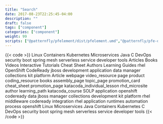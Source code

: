 ```yaml
---
title: "Search"
date: 2017-08-23T22:25:45-04:00
description: ""
draft: false
tags: ["component"]
categories: ["component"]
weight: 99
scripts: ["@patternfly/pfelement/dist/pfelement.umd","@patternfly/pfe-datetime/pfe-datetime.umd","@patternfly/pfe-tabs/dist/pfe-tabs.umd", "@rhd/dp-search/dp-search"]
---
```


{{< code >}}<dp-search-app url="https://api.developers.redhat.com/search/v1">
<dp-search-box slot="query"></dp-search-box>
<dp-search-filters title="Filter By" slot="filters">
    <dp-search-filter-group name="Topic" key="topic">
        <dp-search-filter-item group="topic" facet="rhd_taxonomy_topic" key="linux" value="linux" name="Linux">Linux</dp-search-filter-item>
        <dp-search-filter-item group="topic" facet="rhd_taxonomy_topic" key="containers" value="containers" name="Containers">Containers</dp-search-filter-item>
        <dp-search-filter-item group="topic" facet="rhd_taxonomy_topic" key="kubernetes" value="kubernetes" name="Kubernetes">Kubernetes</dp-search-filter-item>
        <dp-search-filter-item group="topic" facet="rhd_taxonomy_topic" key="microservices" value="microservices" name="Microservices">Microservices</dp-search-filter-item>
        <dp-search-filter-item group="topic" facet="rhd_taxonomy_topic" key="java" value="java" name="Java">Java</dp-search-filter-item>
        <dp-search-filter-item slot="secondary" group="topic" facet="rhd_taxonomy_topic" key="c" value="c" name="C">C</dp-search-filter-item>
        <dp-search-filter-item slot="secondary" group="topic" facet="rhd_taxonomy_topic" key="devops" value="devops" name="DevOps">DevOps</dp-search-filter-item>
        <dp-search-filter-item slot="secondary" group="topic" facet="rhd_taxonomy_topic" key="security" value="security" name="security">security</dp-search-filter-item>
        <dp-search-filter-item slot="secondary" group="topic" facet="rhd_taxonomy_topic" key="boot" value="boot" name="boot">boot</dp-search-filter-item>
        <dp-search-filter-item slot="secondary" group="topic" facet="rhd_taxonomy_topic" key="spring" value="spring" name="spring">spring</dp-search-filter-item>
        <dp-search-filter-item slot="secondary" group="topic" facet="rhd_taxonomy_topic" key="mesh" value="mesh" name="mesh">mesh</dp-search-filter-item>
        <dp-search-filter-item slot="secondary" group="topic" facet="rhd_taxonomy_topic" key="serverless" value="serverless" name="serverless">serverless</dp-search-filter-item>
        <dp-search-filter-item slot="secondary" group="topic" facet="rhd_taxonomy_topic" key="service" value="service" name="service">service</dp-search-filter-item>
        <dp-search-filter-item slot="secondary" group="topic" facet="rhd_taxonomy_topic" key="developer" value="developer" name="developer">developer</dp-search-filter-item>
        <dp-search-filter-item slot="secondary" group="topic" facet="rhd_taxonomy_topic" key="tools" value="tools" name="tools">tools</dp-search-filter-item>
    </dp-search-filter-group>
    <dp-search-filter-group name="Type" name="type">
        <!-- <dp-search-filter-item group="type" key="topic_page" value="topic_page" name="Topic">Topic</dp-search-filter-item> -->
        <dp-search-filter-item group="type" key="article" value="article,webpage,assembly_page" name="Articles">Articles</dp-search-filter-item>
        <!-- <dp-search-filter-item group="type" key="product" value="product" name="Product">Product</dp-search-filter-item> -->
        <dp-search-filter-item group="type" key="books" value="books" name="Books">Books</dp-search-filter-item>
        <dp-search-filter-item group="type" key="video_resource" value="video_resource" name="Videos">Videos</dp-search-filter-item>
        <dp-search-filter-item group="type" key="katacoda" value="katacoda_course,katacoda_individual_lesson" name="Interactive Tutorials">Interactive Tutorials</dp-search-filter-item>
        <!-- <dp-search-filter-item slot="secondary" group="type" key="katacoda_individual_lesson" value="katacoda_individual_lesson" name="Katacoda Individual Lesson">Katacoda Individual Lesson</dp-search-filter-item> -->
        <dp-search-filter-item slot="secondary" group="type" key="cheat_sheet" value="cheat_sheet" name="Cheat Sheet">Cheat Sheet</dp-search-filter-item>
        <!--<dp-search-filter-item slot="secondary" group="type" key="coding_resource" value="coding_resource" name="Coding Resource">Coding Resource</dp-search-filter-item>-->
        <!--<dp-search-filter-item slot="secondary" group="type" key="webpage" value="webpage" name="Webpage">Webpage</dp-search-filter-item>-->
        <!--<dp-search-filter-item slot="secondary" group="type" key="assembly_page" value="assembly_page" name="New Assembly Page">New Assembly Page</dp-search-filter-item>-->
        <dp-search-filter-item slot="secondary" group="type" key="author" value="author" name="Authors">Authors</dp-search-filter-item>
        <dp-search-filter-item slot="secondary" group="type" key="learning_path" value="learning_path" name="Learning Guides">Learning Guides</dp-search-filter-item>
        <!-- <dp-search-filter-item slot="secondary" group="type" key="page" value="page" name="Old Drupal Page">Old Drupal Page</dp-search-filter-item> -->
        <!-- <dp-search-filter-item group="type" key="promotion_card" value="promotion_card" name="promotion_card">Promotion_card</dp-search-filter-item> -->
        <!-- <dp-search-filter-item group="type" key="promotion_page" value="promotion_page" name="promotion_page">promotion_page</dp-search-filter-item> -->
        <!-- <dp-search-filter-item group="type" key="rhd_microsite" value="rhd_microsite" name="rhd_microsite">rhd_microsite</dp-search-filter-item> -->
        <!-- <dp-search-filter-item group="type" key="landing_page_single_offer" value="landing_page_single_offer" name="SOLP">SOLP</dp-search-filter-item> -->
    </dp-search-filter-group>
    <dp-search-filter-group name="Product" name="product">
        <dp-search-filter-item group="rhd_taxonomy_product" facet="rhd_taxonomy_product" key="rhel" value="rhel" name="rhel">rhel</dp-search-filter-item>
        <dp-search-filter-item group="rhd_taxonomy_product" facet="rhd_taxonomy_product" key="openshift" value="openshift" name="OpenShift">OpenShift</dp-search-filter-item>
        <dp-search-filter-item group="rhd_taxonomy_product" facet="rhd_taxonomy_product" key="codeready" value="codeready" name="CodeReady">CodeReady</dp-search-filter-item>
        <dp-search-filter-item group="rhd_taxonomy_product" facet="rhd_taxonomy_product" key="jboss" value="jboss" name="jboss">jboss</dp-search-filter-item>
        <dp-search-filter-item group="rhd_taxonomy_product" facet="rhd_taxonomy_product" key="development" value="development" name="development">development</dp-search-filter-item>
        <dp-search-filter-item slot="secondary" group="rhd_taxonomy_product" facet="rhd_taxonomy_product" key="application" value="application" name="application (RHOAR)">application</dp-search-filter-item>
        <dp-search-filter-item slot="secondary" group="rhd_taxonomy_product" facet="rhd_taxonomy_product" key="data" value="data" name="data">data</dp-search-filter-item>
        <dp-search-filter-item slot="secondary" group="rhd_taxonomy_product" facet="rhd_taxonomy_product" key="manager" value="manager" name="manager">manager</dp-search-filter-item>
        <dp-search-filter-item slot="secondary" group="rhd_taxonomy_product" facet="rhd_taxonomy_product" key="collections" value="collections" name="collections">collections</dp-search-filter-item>
        <dp-search-filter-item slot="secondary" group="rhd_taxonomy_product" facet="rhd_taxonomy_product" key="kit" value="kit" name="kit">kit</dp-search-filter-item>
        <dp-search-filter-item slot="secondary" group="rhd_taxonomy_product" facet="rhd_taxonomy_product" key="platform" value="platform" name="platform">platform</dp-search-filter-item>
    </dp-search-filter-group>
    <!-- <dp-search-filter-group name="Product line" key="product_line">
        <dp-search-filter-item group="product_line" facet="rhd_taxonomy_product_line" key="rhel" value="rhel" name="rhel">rhel</dp-search-filter-item>
        <dp-search-filter-item group="product_line" facet="rhd_taxonomy_product_line" key="openshift" value="openshift" name="openshift">openshift</dp-search-filter-item>
        <dp-search-filter-item group="product_line" facet="rhd_taxonomy_product_line" key="codeready" value="codeready" name="codeready">codeready</dp-search-filter-item>
        <dp-search-filter-item group="product_line" facet="rhd_taxonomy_product_line" key="middleware" value="middleware" name="middleware">middleware</dp-search-filter-item>
        <dp-search-filter-item group="product_line" facet="rhd_taxonomy_product_line" key="integration" value="integration" name="integration">integration</dp-search-filter-item>
        <dp-search-filter-item slot="secondary" group="product_line" facet="rhd_taxonomy_product_line" key="application" value="application" name="application">application</dp-search-filter-item>
        <dp-search-filter-item slot="secondary" group="product_line" facet="rhd_taxonomy_product_line" key="runtimes" value="runtimes" name="runtimes">runtimes</dp-search-filter-item>
        <dp-search-filter-item slot="secondary" group="product_line" facet="rhd_taxonomy_product_line" key="automation" value="automation" name="automation">automation</dp-search-filter-item>
        <dp-search-filter-item slot="secondary" group="product_line" facet="rhd_taxonomy_product_line" key="process" value="process" name="process">process</dp-search-filter-item>
    </dp-search-filter-group> -->
</dp-search-filters>
<dp-search-active-filters title="Active Filters:">
        <dp-search-filter-active-item group="type" key="article" value="article" name="Article">Article</dp-search-filter-active-item>
        <dp-search-filter-active-item group="type" key="webpage" value="webpage" name="webpage">webpage</dp-search-filter-active-item>
        <dp-search-filter-active-item group="type" key="video_resource" value="video_resource" name="video_resource">video_resource</dp-search-filter-active-item>
        <dp-search-filter-active-item group="type" key="page" value="page" name="page">page</dp-search-filter-active-item>
        <dp-search-filter-active-item group="type" key="product" value="product" name="product">product</dp-search-filter-active-item>
        <dp-search-filter-active-item group="type" key="coding_resource" value="coding_resource" name="coding_resource">coding_resource</dp-search-filter-active-item>
        <dp-search-filter-active-item group="type" key="books" value="books" name="books">books</dp-search-filter-active-item>
        <dp-search-filter-active-item group="type" key="assembly_page" value="assembly_page" name="assembly_page">assembly_page</dp-search-filter-active-item>
        <dp-search-filter-active-item group="type" key="topic_page" value="topic_page" name="topic_page">topic_page</dp-search-filter-active-item>
        <dp-search-filter-active-item group="type" key="promotion_card" value="promotion_card" name="promotion_card">promotion_card</dp-search-filter-active-item>
        <dp-search-filter-active-item group="type" key="cheat_sheet" value="cheat_sheet" name="cheat_sheet">cheat_sheet</dp-search-filter-active-item>
        <dp-search-filter-active-item group="type" key="promotion_page" value="promotion_page" name="promotion_page">promotion_page</dp-search-filter-active-item>
        <dp-search-filter-active-item group="type" key="katacoda_individual_lesson" value="katacoda_individual_lesson" name="katacoda_individual_lesson">katacoda_individual_lesson</dp-search-filter-active-item>
        <dp-search-filter-active-item group="type" key="rhd_microsite" value="rhd_microsite" name="rhd_microsite">rhd_microsite</dp-search-filter-active-item>
        <dp-search-filter-active-item group="type" key="author" value="author" name="author">author</dp-search-filter-active-item>
        <dp-search-filter-active-item group="type" key="learning_path" value="learning_path" name="learning_path">learning_path</dp-search-filter-active-item>
        <dp-search-filter-active-item group="type" key="katacoda_course" value="katacoda_course" name="katacoda_course">katacoda_course</dp-search-filter-active-item>
        <dp-search-filter-active-item group="type" key="landing_page_single_offer" value="landing_page_single_offer" name="SOLP">SOLP</dp-search-filter-active-item>
        <dp-search-filter-active-item group="rhd_taxonomy_product" key="application" value="application" name="application">application</dp-search-filter-active-item>
        <dp-search-filter-active-item group="rhd_taxonomy_product" key="openshift" value="openshift" name="openshift">openshift</dp-search-filter-active-item>
        <dp-search-filter-active-item group="rhd_taxonomy_product" key="codeready" value="codeready" name="codeready">codeready</dp-search-filter-active-item>
        <dp-search-filter-active-item group="rhd_taxonomy_product" key="data" value="data" name="data">data</dp-search-filter-active-item>
        <dp-search-filter-active-item group="rhd_taxonomy_product" key="jboss" value="jboss" name="jboss">jboss</dp-search-filter-active-item>
        <dp-search-filter-active-item group="rhd_taxonomy_product" key="manager" value="manager" name="manager">manager</dp-search-filter-active-item>
        <dp-search-filter-active-item group="rhd_taxonomy_product" key="collections" value="collections" name="collections">collections</dp-search-filter-active-item>
        <dp-search-filter-active-item group="rhd_taxonomy_product" key="development" value="development" name="development">development</dp-search-filter-active-item>
        <dp-search-filter-active-item group="rhd_taxonomy_product" key="kit" value="kit" name="kit">kit</dp-search-filter-active-item>
        <dp-search-filter-active-item group="rhd_taxonomy_product" key="platform" value="platform" name="platform">platform</dp-search-filter-active-item>
        <dp-search-filter-active-item group="rhd_taxonomy_product" key="rhel" value="rhel" name="rhel">rhel</dp-search-filter-active-item>
        <dp-search-filter-active-item group="product_line" key="middleware" value="middleware" name="middleware">middleware</dp-search-filter-active-item>
        <dp-search-filter-active-item group="product_line" key="codeready" value="codeready" name="codeready">codeready</dp-search-filter-active-item>
        <dp-search-filter-active-item group="product_line" key="integration" value="integration" name="integration">integration</dp-search-filter-active-item>
        <dp-search-filter-active-item group="product_line" key="rhel" value="rhel" name="rhel">rhel</dp-search-filter-active-item>
        <dp-search-filter-active-item group="product_line" key="application" value="application" name="application">application</dp-search-filter-active-item>
        <dp-search-filter-active-item group="product_line" key="runtimes" value="runtimes" name="runtimes">runtimes</dp-search-filter-active-item>
        <dp-search-filter-active-item group="product_line" key="automation" value="automation" name="automation">automation</dp-search-filter-active-item>
        <dp-search-filter-active-item group="product_line" key="process" value="process" name="process">process</dp-search-filter-active-item>
        <dp-search-filter-active-item group="product_line" key="openshift" value="openshift" name="openshift">openshift</dp-search-filter-active-item>
        <dp-search-filter-active-item group="topic" key="linux" value="linux" name="Linux">Linux</dp-search-filter-active-item>
        <dp-search-filter-active-item group="topic" key="microservices" value="microservices" name="Microservices">Microservices</dp-search-filter-active-item>
        <dp-search-filter-active-item group="topic" key="java" value="java" name="Java">Java</dp-search-filter-active-item>
        <dp-search-filter-active-item group="topic" key="containers" value="containers" name="Containers">Containers</dp-search-filter-active-item>
        <dp-search-filter-active-item group="topic" key="kubernetes" value="kubernetes" name="Kubernetes">Kubernetes</dp-search-filter-active-item>
        <dp-search-filter-active-item group="topic" key="c" value="c" name="C">C</dp-search-filter-active-item>
        <dp-search-filter-active-item group="topic" key="devops" value="devops" name="DevOps">DevOps</dp-search-filter-active-item>
        <dp-search-filter-active-item group="topic" key="security" value="security" name="security">security</dp-search-filter-active-item>
        <dp-search-filter-active-item group="topic" key="boot" value="boot" name="boot">boot</dp-search-filter-active-item>
        <dp-search-filter-active-item group="topic" key="spring" value="spring" name="spring">spring</dp-search-filter-active-item>
        <dp-search-filter-active-item group="topic" key="mesh" value="mesh" name="mesh">mesh</dp-search-filter-active-item>
        <dp-search-filter-active-item group="topic" key="serverless" value="serverless" name="serverless">serverless</dp-search-filter-active-item>
        <dp-search-filter-active-item group="topic" key="service" value="service" name="service">service</dp-search-filter-active-item>
        <dp-search-filter-active-item group="topic" key="developer" value="developer" name="developer">developer</dp-search-filter-active-item>
        <dp-search-filter-active-item group="topic" key="tools" value="tools" name="tools">tools</dp-search-filter-active-item>
</dp-search-active-filters>
<dp-search-result-count></dp-search-result-count>
<dp-search-sort-page></dp-search-sort-page>
<dp-search-onebox url="../../json/onebox.json"></dp-search-onebox>
<dp-search-results></dp-search-results>
<dp-search-query url="https://api.developers.stage.redhat.com/search/v1"></dp-search-query>
<dp-search-url></dp-search-url>
</dp-search-app>
<dp-search-modal-filters title="Filter By" slot="filters"></dp-search-modal-filters>
<a href="#top" id="scroll-to-top"></a>
{{< /code >}}

<!--
<div class="component"><div class="pf-l-grid"><dp-search-app url="https://api.developers.redhat.com/search/">
<dp-search-box slot="query"></dp-search-box>
<dp-search-filters title="Filter By" slot="filters">
    <dp-search-filter-group name="Content type" name="type">
        <dp-search-filter-item group="type" key="article" value="article" name="Articles">Articles</dp-search-filter-item>
        <dp-search-filter-item group="type" key="books" value="books" name="Books">Books</dp-search-filter-item>
        <dp-search-filter-item group="type" key="video_resource" value="video_resource" name="Videos">Videos</dp-search-filter-item>
        <dp-search-filter-item group="type" key="katacoda" value="katacoda_course,katacoda_individual_lesson" name="Interactive Tutorials">Interactive Tutorials</dp-search-filter-item>
        <dp-search-filter-item slot="secondary" group="type" key="cheat_sheet" value="cheat_sheet" name="Cheat Sheet">Cheat Sheet</dp-search-filter-item>
        <dp-search-filter-item slot="secondary" group="type" key="coding_resource" value="coding_resource" name="Coding Resource">Coding Resource</dp-search-filter-item>
        <dp-search-filter-item slot="secondary" group="type" key="webpage" value="webpage" name="Webpage">Webpage</dp-search-filter-item>
        <dp-search-filter-item slot="secondary" group="type" key="assembly_page" value="assembly_page" name="New Assembly Page">New Assembly Page</dp-search-filter-item>
        <dp-search-filter-item slot="secondary" group="type" key="author" value="author" name="Author">Author</dp-search-filter-item>
        <dp-search-filter-item slot="secondary" group="type" key="learning_path" value="learning_path" name="Learning Guides">Learning Guides</dp-search-filter-item>
    </dp-search-filter-group>
    <dp-search-filter-group name="Product" name="product">
        <dp-search-filter-item group="rhd_taxonomy_product" facet="rhd_taxonomy_product" key="rhel" value="rhel" name="rhel">rhel</dp-search-filter-item>
        <dp-search-filter-item group="rhd_taxonomy_product" facet="rhd_taxonomy_product" key="openshift" value="openshift" name="OpenShift">OpenShift</dp-search-filter-item>
        <dp-search-filter-item group="rhd_taxonomy_product" facet="rhd_taxonomy_product" key="codeready" value="codeready" name="CodeReady">CodeReady</dp-search-filter-item>
        <dp-search-filter-item group="rhd_taxonomy_product" facet="rhd_taxonomy_product" key="jboss" value="jboss" name="jboss">jboss</dp-search-filter-item>
        <dp-search-filter-item group="rhd_taxonomy_product" facet="rhd_taxonomy_product" key="development" value="development" name="development">development</dp-search-filter-item>
        <dp-search-filter-item slot="secondary" group="rhd_taxonomy_product" facet="rhd_taxonomy_product" key="application" value="application" name="application (RHOAR)">application</dp-search-filter-item>
        <dp-search-filter-item slot="secondary" group="rhd_taxonomy_product" facet="rhd_taxonomy_product" key="data" value="data" name="data">data</dp-search-filter-item>
        <dp-search-filter-item slot="secondary" group="rhd_taxonomy_product" facet="rhd_taxonomy_product" key="manager" value="manager" name="manager">manager</dp-search-filter-item>
        <dp-search-filter-item slot="secondary" group="rhd_taxonomy_product" facet="rhd_taxonomy_product" key="collections" value="collections" name="collections">collections</dp-search-filter-item>
        <dp-search-filter-item slot="secondary" group="rhd_taxonomy_product" facet="rhd_taxonomy_product" key="kit" value="kit" name="kit">kit</dp-search-filter-item>
        <dp-search-filter-item slot="secondary" group="rhd_taxonomy_product" facet="rhd_taxonomy_product" key="platform" value="platform" name="platform">platform</dp-search-filter-item>
    </dp-search-filter-group>
    <dp-search-filter-group name="Product line" key="product_line">
        <dp-search-filter-item group="product_line" facet="rhd_taxonomy_product_line" key="rhel" value="rhel" name="rhel">rhel</dp-search-filter-item>
        <dp-search-filter-item group="product_line" facet="rhd_taxonomy_product_line" key="openshift" value="openshift" name="openshift">openshift</dp-search-filter-item>
        <dp-search-filter-item group="product_line" facet="rhd_taxonomy_product_line" key="codeready" value="codeready" name="codeready">codeready</dp-search-filter-item>
        <dp-search-filter-item group="product_line" facet="rhd_taxonomy_product_line" key="middleware" value="middleware" name="middleware">middleware</dp-search-filter-item>
        <dp-search-filter-item group="product_line" facet="rhd_taxonomy_product_line" key="integration" value="integration" name="integration">integration</dp-search-filter-item>
        <dp-search-filter-item slot="secondary" group="product_line" facet="rhd_taxonomy_product_line" key="application" value="application" name="application">application</dp-search-filter-item>
        <dp-search-filter-item slot="secondary" group="product_line" facet="rhd_taxonomy_product_line" key="runtimes" value="runtimes" name="runtimes">runtimes</dp-search-filter-item>
        <dp-search-filter-item slot="secondary" group="product_line" facet="rhd_taxonomy_product_line" key="automation" value="automation" name="automation">automation</dp-search-filter-item>
        <dp-search-filter-item slot="secondary" group="product_line" facet="rhd_taxonomy_product_line" key="process" value="process" name="process">process</dp-search-filter-item>
    </dp-search-filter-group>
    <dp-search-filter-group name="Topic" key="topic">
        <dp-search-filter-item group="topic" facet="rhd_taxonomy_topic" key="linux" value="linux" name="Linux">Linux</dp-search-filter-item>
        <dp-search-filter-item group="topic" facet="rhd_taxonomy_topic" key="containers" value="containers" name="Containers">Containers</dp-search-filter-item>
        <dp-search-filter-item group="topic" facet="rhd_taxonomy_topic" key="kubernetes" value="kubernetes" name="Kubernetes">Kubernetes</dp-search-filter-item>
        <dp-search-filter-item group="topic" facet="rhd_taxonomy_topic" key="microservices" value="microservices" name="Microservices">Microservices</dp-search-filter-item>
        <dp-search-filter-item group="topic" facet="rhd_taxonomy_topic" key="java" value="java" name="Java">Java</dp-search-filter-item>
        <dp-search-filter-item slot="secondary" group="topic" facet="rhd_taxonomy_topic" key="c" value="c" name="C">C</dp-search-filter-item>
        <dp-search-filter-item slot="secondary" group="topic" facet="rhd_taxonomy_topic" key="devops" value="devops" name="DevOps">DevOps</dp-search-filter-item>
        <dp-search-filter-item slot="secondary" group="topic" facet="rhd_taxonomy_topic" key="security" value="security" name="security">security</dp-search-filter-item>
        <dp-search-filter-item slot="secondary" group="topic" facet="rhd_taxonomy_topic" key="boot" value="boot" name="boot">boot</dp-search-filter-item>
        <dp-search-filter-item slot="secondary" group="topic" facet="rhd_taxonomy_topic" key="spring" value="spring" name="spring">spring</dp-search-filter-item>
        <dp-search-filter-item slot="secondary" group="topic" facet="rhd_taxonomy_topic" key="mesh" value="mesh" name="mesh">mesh</dp-search-filter-item>
        <dp-search-filter-item slot="secondary" group="topic" facet="rhd_taxonomy_topic" key="serverless" value="serverless" name="serverless">serverless</dp-search-filter-item>
        <dp-search-filter-item slot="secondary" group="topic" facet="rhd_taxonomy_topic" key="service" value="service" name="service">service</dp-search-filter-item>
        <dp-search-filter-item slot="secondary" group="topic" facet="rhd_taxonomy_topic" key="developer" value="developer" name="developer">developer</dp-search-filter-item>
        <dp-search-filter-item slot="secondary" group="topic" facet="rhd_taxonomy_topic" key="tools" value="tools" name="tools">tools</dp-search-filter-item>
    </dp-search-filter-group>
</dp-search-filters>
<dp-search-active-filters title="Active Filters:">
        <dp-search-filter-active-item group="type" key="article" value="article" name="Article">Article</dp-search-filter-active-item>
        <dp-search-filter-active-item group="type" key="webpage" value="webpage" name="webpage">webpage</dp-search-filter-active-item>
        <dp-search-filter-active-item group="type" key="video_resource" value="video_resource" name="video_resource">video_resource</dp-search-filter-active-item>
        <dp-search-filter-active-item group="type" key="page" value="page" name="page">page</dp-search-filter-active-item>
        <dp-search-filter-active-item group="type" key="product" value="product" name="product">product</dp-search-filter-active-item>
        <dp-search-filter-active-item group="type" key="coding_resource" value="coding_resource" name="coding_resource">coding_resource</dp-search-filter-active-item>
        <dp-search-filter-active-item group="type" key="books" value="books" name="books">books</dp-search-filter-active-item>
        <dp-search-filter-active-item group="type" key="assembly_page" value="assembly_page" name="assembly_page">assembly_page</dp-search-filter-active-item>
        <dp-search-filter-active-item group="type" key="topic_page" value="topic_page" name="topic_page">topic_page</dp-search-filter-active-item>
        <dp-search-filter-active-item group="type" key="promotion_card" value="promotion_card" name="promotion_card">promotion_card</dp-search-filter-active-item>
        <dp-search-filter-active-item group="type" key="cheat_sheet" value="cheat_sheet" name="cheat_sheet">cheat_sheet</dp-search-filter-active-item>
        <dp-search-filter-active-item group="type" key="promotion_page" value="promotion_page" name="promotion_page">promotion_page</dp-search-filter-active-item>
        <dp-search-filter-active-item group="type" key="katacoda_individual_lesson" value="katacoda_individual_lesson" name="katacoda_individual_lesson">katacoda_individual_lesson</dp-search-filter-active-item>
        <dp-search-filter-active-item group="type" key="rhd_microsite" value="rhd_microsite" name="rhd_microsite">rhd_microsite</dp-search-filter-active-item>
        <dp-search-filter-active-item group="type" key="author" value="author" name="author">author</dp-search-filter-active-item>
        <dp-search-filter-active-item group="type" key="learning_path" value="learning_path" name="learning_path">learning_path</dp-search-filter-active-item>
        <dp-search-filter-active-item group="type" key="katacoda_course" value="katacoda_course" name="katacoda_course">katacoda_course</dp-search-filter-active-item>
        <dp-search-filter-active-item group="type" key="landing_page_single_offer" value="landing_page_single_offer" name="SOLP">SOLP</dp-search-filter-active-item>
        <dp-search-filter-active-item group="rhd_taxonomy_product" key="application" value="application" name="application">application</dp-search-filter-active-item>
        <dp-search-filter-active-item group="rhd_taxonomy_product" key="openshift" value="openshift" name="openshift">openshift</dp-search-filter-active-item>
        <dp-search-filter-active-item group="rhd_taxonomy_product" key="codeready" value="codeready" name="codeready">codeready</dp-search-filter-active-item>
        <dp-search-filter-active-item group="rhd_taxonomy_product" key="data" value="data" name="data">data</dp-search-filter-active-item>
        <dp-search-filter-active-item group="rhd_taxonomy_product" key="jboss" value="jboss" name="jboss">jboss</dp-search-filter-active-item>
        <dp-search-filter-active-item group="rhd_taxonomy_product" key="manager" value="manager" name="manager">manager</dp-search-filter-active-item>
        <dp-search-filter-active-item group="rhd_taxonomy_product" key="collections" value="collections" name="collections">collections</dp-search-filter-active-item>
        <dp-search-filter-active-item group="rhd_taxonomy_product" key="development" value="development" name="development">development</dp-search-filter-active-item>
        <dp-search-filter-active-item group="rhd_taxonomy_product" key="kit" value="kit" name="kit">kit</dp-search-filter-active-item>
        <dp-search-filter-active-item group="rhd_taxonomy_product" key="platform" value="platform" name="platform">platform</dp-search-filter-active-item>
        <dp-search-filter-active-item group="rhd_taxonomy_product" key="rhel" value="rhel" name="rhel">rhel</dp-search-filter-active-item>
        <dp-search-filter-active-item group="product_line" key="middleware" value="middleware" name="middleware">middleware</dp-search-filter-active-item>
        <dp-search-filter-active-item group="product_line" key="codeready" value="codeready" name="codeready">codeready</dp-search-filter-active-item>
        <dp-search-filter-active-item group="product_line" key="integration" value="integration" name="integration">integration</dp-search-filter-active-item>
        <dp-search-filter-active-item group="product_line" key="rhel" value="rhel" name="rhel">rhel</dp-search-filter-active-item>
        <dp-search-filter-active-item group="product_line" key="application" value="application" name="application">application</dp-search-filter-active-item>
        <dp-search-filter-active-item group="product_line" key="runtimes" value="runtimes" name="runtimes">runtimes</dp-search-filter-active-item>
        <dp-search-filter-active-item group="product_line" key="automation" value="automation" name="automation">automation</dp-search-filter-active-item>
        <dp-search-filter-active-item group="product_line" key="process" value="process" name="process">process</dp-search-filter-active-item>
        <dp-search-filter-active-item group="product_line" key="openshift" value="openshift" name="openshift">openshift</dp-search-filter-active-item>
        <dp-search-filter-active-item group="topic" key="linux" value="linux" name="Linux">Linux</dp-search-filter-active-item>
        <dp-search-filter-active-item group="topic" key="microservices" value="microservices" name="Microservices">Microservices</dp-search-filter-active-item>
        <dp-search-filter-active-item group="topic" key="java" value="java" name="Java">Java</dp-search-filter-active-item>
        <dp-search-filter-active-item group="topic" key="containers" value="containers" name="Containers">Containers</dp-search-filter-active-item>
        <dp-search-filter-active-item group="topic" key="kubernetes" value="kubernetes" name="Kubernetes">Kubernetes</dp-search-filter-active-item>
        <dp-search-filter-active-item group="topic" key="c" value="c" name="C">C</dp-search-filter-active-item>
        <dp-search-filter-active-item group="topic" key="devops" value="devops" name="DevOps">DevOps</dp-search-filter-active-item>
        <dp-search-filter-active-item group="topic" key="security" value="security" name="security">security</dp-search-filter-active-item>
        <dp-search-filter-active-item group="topic" key="boot" value="boot" name="boot">boot</dp-search-filter-active-item>
        <dp-search-filter-active-item group="topic" key="spring" value="spring" name="spring">spring</dp-search-filter-active-item>
        <dp-search-filter-active-item group="topic" key="mesh" value="mesh" name="mesh">mesh</dp-search-filter-active-item>
        <dp-search-filter-active-item group="topic" key="serverless" value="serverless" name="serverless">serverless</dp-search-filter-active-item>
        <dp-search-filter-active-item group="topic" key="service" value="service" name="service">service</dp-search-filter-active-item>
        <dp-search-filter-active-item group="topic" key="developer" value="developer" name="developer">developer</dp-search-filter-active-item>
        <dp-search-filter-active-item group="topic" key="tools" value="tools" name="tools">tools</dp-search-filter-active-item>
</dp-search-active-filters>
<dp-search-result-count></dp-search-result-count>
<dp-search-sort-page></dp-search-sort-page>
<dp-search-onebox url="/rhdp-apps/onebox/onebox.json"></dp-search-onebox>
<dp-search-results></dp-search-results>
<dp-search-query url="https://api.developers.stage.redhat.com/search/"></dp-search-query>
<dp-search-url></dp-search-url>
</dp-search-app>
</div></div>
<dp-search-modal-filters title="Filter By" slot="filters"></dp-search-modal-filters>
<a href="#top" id="scroll-to-top"></a>
-->
